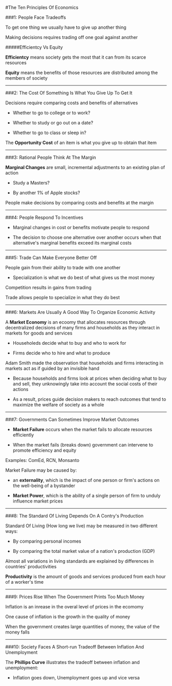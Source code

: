#The Ten Principles Of Economics

###1: People Face Tradeoffs

To get one thing we usually have to give up another thing

Making decisions requires trading off one goal against another

#####Efficientcy Vs Equity

**Efficientcy** means society gets the most that it can from its scarce resources

**Equity** means the benefits of those resources are distributed among the members of society

***

###2: The Cost Of Something Is What You Give Up To Get It

Decisions require comparing costs and benefits of alternatives

- Whether to go to college or to work?

- Whether to study or go out on a date?

- Whether to go to class or sleep in?

The **Opportunity Cost** of an item is what you give up to obtain that item

***

###3: Rational People Think At The Margin

**Marginal Changes** are small, incremental adjustments to an existing plan of action

- Study a Masters?

- By another 1% of Apple stocks?

People make decisions by comparing costs and benefits at the margin

***

###4: People Respond To Incentives

- Marginal changes in cost or benefits motivate people to respond

- The decision to choose one alternative over another occurs when that alternative's marginal benefits exceed its marginal costs

***

###5: Trade Can Make Everyone Better Off

People gain from their ability to trade with one another

- Specialization is what we do best of what gives us the most money

Competition results in gains from trading

Trade allows people to specialize in what they do best

***

###6: Markets Are Usually A Good Way To Organize Economic Activity

A **Market Economy** is an ecoomy that allocates resources through decentralized decisions of many firms and households as they interact in markets for goods and services

- Householeds decide what to buy and who to work for

- Firms decide who to hire and what to produce

Adam Smith made the observation that households and firms interacting in markets act as if guided by an invisible hand

- Because households and firms look at prices when deciding what to buy and sell, they unknowingly take into account the social costs of their actions

- As a result, prices guide decision makers to reach outcomes that tend to maximize the welfare of society as a whole

***

###7: Governments Can Sometimes Improve Market Outcomes

- **Market Failure** occurs when the market fails to allocate resources efficiently

- When the market fails (breaks down) government can intervene to promote efficiency and equity

Examples: ComEd, RCN, Monsanto

Market Failure may be caused by:

- an **externality**, which is the impact of one person or firm's actions on the well-being of a bystander

- **Market Power**, which is the ability of a single person of firm to unduly influence market prices

***

###8: The Standard Of Living Depends On A Contry's Production

Standard Of Living (How long we live) may be measured in two different ways:

- By comparing personal incomes

- By comparing the total market value of a nation's production (GDP)

Almost all variations in living standards are explained by differences in countries' productivities

**Productivity** is the amount of goods and services produced from each hour of a worker's time

***

###9: Prices Rise When The Government Prints Too Much Money

Inflation is an inrease in the overal level of prices in the ecomomy

One cause of inflation is the growth in the quality of money

When the government creates large quantities of money, the value of the money falls

***

###10: Society Faces A Short-run Tradeoff Between Inflation And Unemployment

The **Phillips Curve** illustrates the tradeoff between inflation and unemployment:

- Inflation goes down, Unemployment goes up and vice versa
